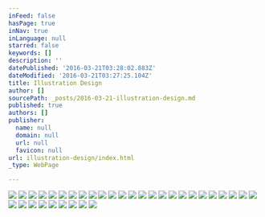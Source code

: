 ```yaml
---
inFeed: false
hasPage: true
inNav: true
inLanguage: null
starred: false
keywords: []
description: ''
datePublished: '2016-03-21T03:28:02.883Z'
dateModified: '2016-03-21T03:27:25.104Z'
title: Illustration Design
author: []
sourcePath: _posts/2016-03-21-illustration-design.md
published: true
authors: []
publisher:
  name: null
  domain: null
  url: null
  favicon: null
url: illustration-design/index.html
_type: WebPage

---
```

![](https://the-grid-user-content.s3-us-west-2.amazonaws.com/b23caa6f-dc22-47f6-9b15-160911aa8083.jpg)
![](https://the-grid-user-content.s3-us-west-2.amazonaws.com/f83c21d0-a361-40cb-a780-936d88029d5b.jpg)
![](https://the-grid-user-content.s3-us-west-2.amazonaws.com/4cd0ba08-4016-473f-87a6-17c2df91b348.jpg)
![](https://the-grid-user-content.s3-us-west-2.amazonaws.com/18d5e3ae-b9a5-480c-a384-03826030508e.jpg)
![](https://the-grid-user-content.s3-us-west-2.amazonaws.com/0563df96-814d-480c-8528-7fe4b48ea996.jpg)
![](https://the-grid-user-content.s3-us-west-2.amazonaws.com/1729ce68-381b-43a0-8d1b-bbc8ccca0cc6.jpg)
![](https://the-grid-user-content.s3-us-west-2.amazonaws.com/4d0f4727-389b-4906-af80-d09eb87fa2a8.jpg)
![](https://the-grid-user-content.s3-us-west-2.amazonaws.com/b3e8e875-0f2e-4d57-99cd-671ac2cbb023.jpg)
![](https://the-grid-user-content.s3-us-west-2.amazonaws.com/d9db16f9-658c-49b0-9c9d-9228179fbfbf.jpg)
![](https://the-grid-user-content.s3-us-west-2.amazonaws.com/1708b514-c13c-4f89-8e65-d96f4734f0e3.jpg)
![](https://the-grid-user-content.s3-us-west-2.amazonaws.com/5a0a94a1-66ed-4985-a497-9662b41c4875.jpg)
![](https://the-grid-user-content.s3-us-west-2.amazonaws.com/b20e68ef-f3dc-4c46-94a8-f1f37a33c983.jpg)
![](https://the-grid-user-content.s3-us-west-2.amazonaws.com/352275d5-0d1e-4617-a8e5-8b347b509c3c.jpg)
![](https://the-grid-user-content.s3-us-west-2.amazonaws.com/c96f887f-5dc2-4829-b6f8-02f1d1d1f426.jpg)
![](https://the-grid-user-content.s3-us-west-2.amazonaws.com/18edb789-278c-4543-957e-b932d941182a.jpg)
![](https://the-grid-user-content.s3-us-west-2.amazonaws.com/234db838-045c-4a26-8976-ed3dc39ef647.jpg)
![](https://the-grid-user-content.s3-us-west-2.amazonaws.com/d3d45120-70cf-4aea-9938-48669028c6db.jpg)
![](https://the-grid-user-content.s3-us-west-2.amazonaws.com/96eb1d49-683a-4d17-b4aa-fd63269d53b9.jpg)
![](https://the-grid-user-content.s3-us-west-2.amazonaws.com/89b4ba27-4951-4020-a98d-09b821ce998e.jpg)
![](https://the-grid-user-content.s3-us-west-2.amazonaws.com/79e3de79-e335-4579-8f18-82db1cf84500.jpg)
![](https://the-grid-user-content.s3-us-west-2.amazonaws.com/fbc6669a-bcd4-4f46-be83-d563ec3783dd.jpg)
![](https://the-grid-user-content.s3-us-west-2.amazonaws.com/5a07db59-15ad-4e32-90fb-403f784f418f.jpg)
![](https://the-grid-user-content.s3-us-west-2.amazonaws.com/1cd9e110-d9ce-4837-bd09-ea0ab92c66af.jpg)
![](https://the-grid-user-content.s3-us-west-2.amazonaws.com/b094050b-2dfb-422e-b395-403964200bfa.jpg)
![](https://the-grid-user-content.s3-us-west-2.amazonaws.com/d803a221-b699-40cc-ab9e-2bc23de489c6.jpg)
![](https://the-grid-user-content.s3-us-west-2.amazonaws.com/dba8624d-8777-4b43-bd6e-0b8750cd2d7a.jpg)
![](https://the-grid-user-content.s3-us-west-2.amazonaws.com/fe44811a-510f-414b-8451-c1e3d68def3f.jpg)
![](https://the-grid-user-content.s3-us-west-2.amazonaws.com/83bb2362-0a37-4405-913f-9119fd76a5a6.jpg)
![](https://the-grid-user-content.s3-us-west-2.amazonaws.com/316cb2be-8e47-45e6-8670-e1c2604b4804.jpg)
![](https://the-grid-user-content.s3-us-west-2.amazonaws.com/fcb6f5fe-7b8e-4771-9d00-df575e72ad84.jpg)
![](https://the-grid-user-content.s3-us-west-2.amazonaws.com/e77780ac-a46f-4201-813e-e5cb4bfc4ba9.jpg)
![](https://the-grid-user-content.s3-us-west-2.amazonaws.com/33d0ec1f-e679-4778-8af4-babaf7dba8b6.jpg)
![](https://the-grid-user-content.s3-us-west-2.amazonaws.com/d3cf7cba-5d92-4e4c-8ac1-c0bab035d104.jpg)
![](https://the-grid-user-content.s3-us-west-2.amazonaws.com/815dc62e-09fe-46fc-86bf-c57851a52766.jpg)